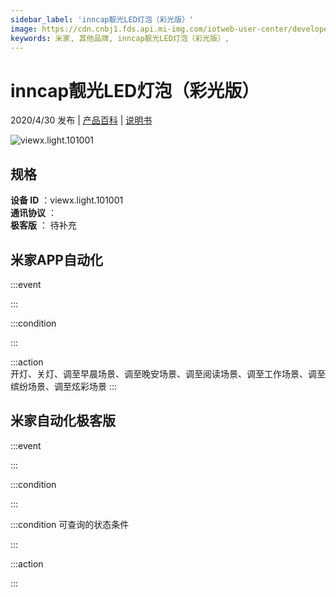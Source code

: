 ```yaml
---
sidebar_label: 'inncap靓光LED灯泡（彩光版）'
image: https://cdn.cnbj1.fds.api.mi-img.com/iotweb-user-center/developer_1678871037180ond6cDt8.png?GalaxyAccessKeyId=AKVGLQWBOVIRQ3XLEW&Expires=9223372036854775807&Signature=agoZynesZKDVctAbAFQk4+TLaGk=
keywords: 米家, 其他品牌, inncap靓光LED灯泡（彩光版）, 
---
```

# inncap靓光LED灯泡（彩光版）

2020/4/30 发布 | [产品百科](https://home.mi.com/webapp/content/baike/product/index.html?model=viewx.light.101001/) | [说明书](https://home.mi.com/views/introduction.html?model=viewx.light.101001&region=cn)

![viewx.light.101001](https://cdn.cnbj1.fds.api.mi-img.com/iotweb-user-center/developer_1678871037180ond6cDt8.png?GalaxyAccessKeyId=AKVGLQWBOVIRQ3XLEW&Expires=9223372036854775807&Signature=agoZynesZKDVctAbAFQk4+TLaGk=)

## 规格  
> 
**设备 ID** ：viewx.light.101001  
**通讯协议** ：  
**极客版**  ： 待补充 


## 米家APP自动化  

:::event  

:::

:::condition  

:::

:::action   
开灯、关灯、调至早晨场景、调至晚安场景、调至阅读场景、调至工作场景、调至缤纷场景、调至炫彩场景
:::

## 米家自动化极客版  

:::event  

:::

:::condition  

:::

:::condition 可查询的状态条件  

:::

:::action  

:::

        
